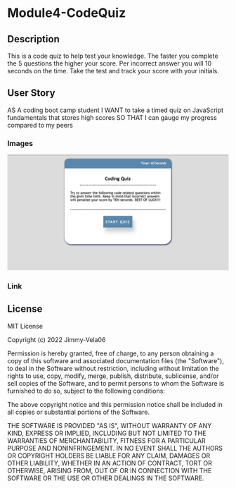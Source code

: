# Module4-CodeQuiz

## Description

This is a code quiz to help test your knowledge. The faster you complete the
5 questions the higher your score. Per incorrect answer you will 10 seconds on the time. Take the test and track your score with your initials.

## User Story

AS A coding boot camp student
I WANT to take a timed quiz on JavaScript fundamentals that stores high scores
SO THAT I can gauge my progress compared to my peers

### Images
![](assets/images/codeQuizStart.png)

### Link

## License

MIT License

Copyright (c) 2022 Jimmy-Vela06

Permission is hereby granted, free of charge, to any person obtaining a copy
of this software and associated documentation files (the "Software"), to deal
in the Software without restriction, including without limitation the rights
to use, copy, modify, merge, publish, distribute, sublicense, and/or sell
copies of the Software, and to permit persons to whom the Software is
furnished to do so, subject to the following conditions:

The above copyright notice and this permission notice shall be included in all
copies or substantial portions of the Software.

THE SOFTWARE IS PROVIDED "AS IS", WITHOUT WARRANTY OF ANY KIND, EXPRESS OR
IMPLIED, INCLUDING BUT NOT LIMITED TO THE WARRANTIES OF MERCHANTABILITY,
FITNESS FOR A PARTICULAR PURPOSE AND NONINFRINGEMENT. IN NO EVENT SHALL THE
AUTHORS OR COPYRIGHT HOLDERS BE LIABLE FOR ANY CLAIM, DAMAGES OR OTHER
LIABILITY, WHETHER IN AN ACTION OF CONTRACT, TORT OR OTHERWISE, ARISING FROM,
OUT OF OR IN CONNECTION WITH THE SOFTWARE OR THE USE OR OTHER DEALINGS IN THE
SOFTWARE.
